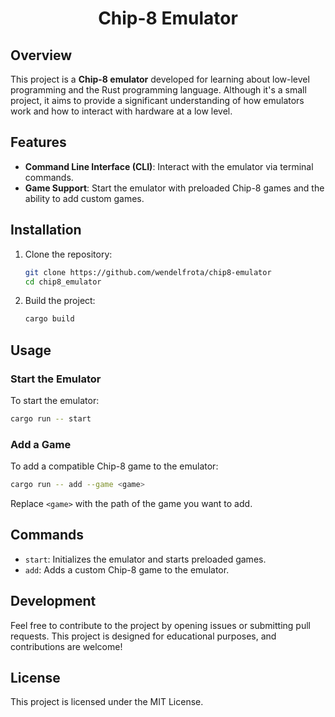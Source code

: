 <h1 align="center">Chip-8 Emulator</h1>

## Overview
This project is a **Chip-8 emulator** developed for learning about low-level programming and the Rust programming 
language. Although it's a small project, it aims to provide a significant understanding of how emulators work and how 
to interact with hardware at a low level.


## Features
- **Command Line Interface (CLI)**: Interact with the emulator via terminal commands.
- **Game Support**: Start the emulator with preloaded Chip-8 games and the ability to add custom games.


## Installation
1. Clone the repository:
   ```bash
   git clone https://github.com/wendelfrota/chip8-emulator
   cd chip8_emulator
   ```

2. Build the project:
   ```bash
   cargo build
   ```


## Usage
### Start the Emulator
To start the emulator:

```bash
cargo run -- start
```

### Add a Game
To add a compatible Chip-8 game to the emulator:

```bash
cargo run -- add --game <game>
```
Replace `<game>` with the path of the game you want to add.


## Commands
- `start`: Initializes the emulator and starts preloaded games.
- `add`: Adds a custom Chip-8 game to the emulator.


## Development
Feel free to contribute to the project by opening issues or submitting pull requests. 
This project is designed for educational purposes, and contributions are welcome!


## License
This project is licensed under the MIT License.
